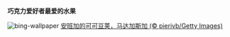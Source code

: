 
**巧克力爱好者最爱的水果**

![bing-wallpaper](https://www.bing.com/th?id=OHR.CocoaPods_ZH-CN6192387360_1920x1080.jpg)
[安班加的可可豆荚，马达加斯加 (© pierivb/Getty Images)](https://www.bing.com/search?q=%E5%8F%AF%E5%8F%AF%E8%B1%86&amp;form=hpcapt&amp;mkt=zh-cn)
  